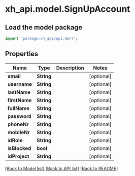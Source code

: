 # xh_api.model.SignUpAccount

## Load the model package
```dart
import 'package:xh_api/api.dart';
```

## Properties
Name | Type | Description | Notes
------------ | ------------- | ------------- | -------------
**email** | **String** |  | [optional] 
**username** | **String** |  | [optional] 
**lastName** | **String** |  | [optional] 
**firstName** | **String** |  | [optional] 
**fullName** | **String** |  | [optional] 
**password** | **String** |  | [optional] 
**phoneNr** | **String** |  | [optional] 
**mobileNr** | **String** |  | [optional] 
**idRole** | **String** |  | [optional] 
**isBlocked** | **bool** |  | [optional] 
**idProject** | **String** |  | [optional] 

[[Back to Model list]](../README.md#documentation-for-models) [[Back to API list]](../README.md#documentation-for-api-endpoints) [[Back to README]](../README.md)


